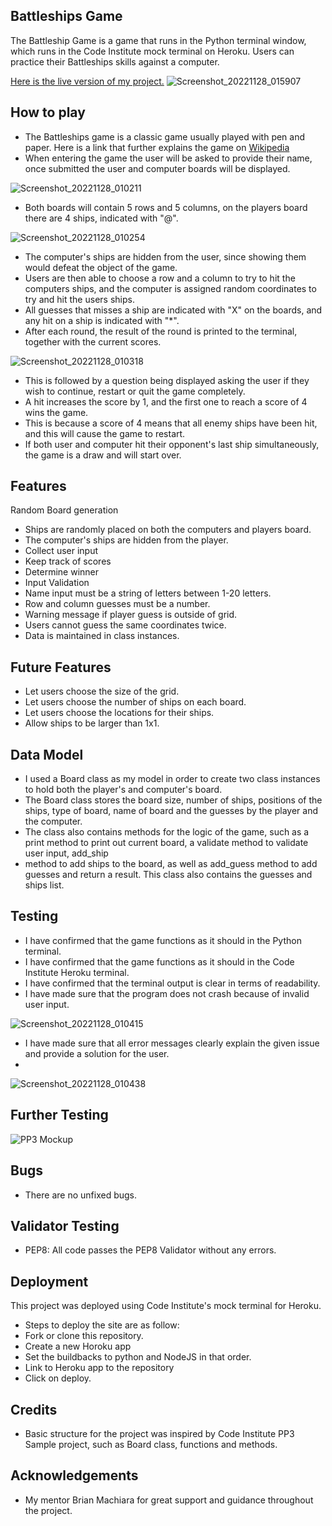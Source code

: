 ## Battleships Game
The Battleship Game is a game that runs in the Python terminal window, which runs in the Code Institute mock terminal on Heroku. 
Users can practice their Battleships skills against a computer.

[Here is the live version of my project.](https://thebattleships-game.herokuapp.com/)
![Screenshot_20221128_015907](https://user-images.githubusercontent.com/114813115/204283826-bca83c4b-a898-4f69-b3df-4716d6f9d5e2.png)

## How to play
- The Battleships game is a classic game usually played with pen and paper. Here is a link that further explains the game on [Wikipedia](https://en.wikipedia.org/wiki/Battleship_(game))
- When entering the game the user will be asked to provide their name, once submitted the user and computer boards will be displayed.

![Screenshot_20221128_010211](https://user-images.githubusercontent.com/114813115/204273765-99c29d07-b2ce-489c-ac07-f46a367f6f01.png)

- Both boards will contain 5 rows and 5 columns, on the players board there are 4 ships, indicated with "@".

![Screenshot_20221128_010254](https://user-images.githubusercontent.com/114813115/204273865-3555bf43-603f-42bf-ae57-bf827aac3bff.png)

- The computer's ships are hidden from the user, since showing them would defeat the object of the game.
- Users are then able to choose a row and a column to try to hit the computers ships, and the computer is assigned random coordinates to try and hit the users ships.
- All guesses that misses a ship are indicated with "X" on the boards, and any hit on a ship is indicated with "*". 
- After each round, the result of the round is printed to the terminal, together with the current scores.

![Screenshot_20221128_010318](https://user-images.githubusercontent.com/114813115/204274007-f43a1396-354f-4b9f-b03e-c08bd77ce347.png)

- This is followed by a question being displayed asking the user if they wish to continue, restart or quit the game completely.
- A hit increases the score by 1, and the first one to reach a score of 4 wins the game.
- This is because a score of 4 means that all enemy ships have been hit, and this will cause the game to restart. 
- If both user and computer hit their opponent's last ship simultaneously, the game is a draw and will start over.

## Features
Random Board generation
- Ships are randomly placed on both the computers and players board.
- The computer's ships are hidden from the player.
- Collect user input 
- Keep track of scores
- Determine winner 
- Input Validation
- Name input must be a string of letters between 1-20 letters.
- Row and column guesses must be a number.
- Warning message if player guess is outside of grid.
- Users cannot guess the same coordinates twice.
- Data is maintained in class instances. 

## Future Features
- Let users choose the size of the grid.
- Let users choose the number of ships on each board.
- Let users choose the locations for their ships.
- Allow ships to be larger than 1x1.


## Data Model
- I used a Board class as my model in order to create two class instances to hold both the player's and computer's board.
- The Board class stores the board size, number of ships, positions of the ships, type of board, name of board and the guesses by the player and the computer.
- The class also contains methods for the logic of the game, such as a print method to print out current board, a validate method to validate user input, add_ship 
- method to add ships to the board, as well as add_guess method to add guesses and return a result. This class also contains the guesses and ships list. 

## Testing
- I have confirmed that the game functions as it should in the Python terminal.
- I have confirmed that the game functions as it should in the Code Institute Heroku terminal.
- I have confirmed that the terminal output is clear in terms of readability.
- I have made sure that the program does not crash because of invalid user input.

![Screenshot_20221128_010415](https://user-images.githubusercontent.com/114813115/204274218-623113c7-e35c-4094-96c2-582f64fbad90.png)

- I have made sure that all error messages clearly explain the given issue and provide a solution for the user.
- 
![Screenshot_20221128_010438](https://user-images.githubusercontent.com/114813115/204274265-59c27e5d-f20b-4018-8d93-215cfd08cc2b.png)

## Further Testing
![PP3 Mockup](https://user-images.githubusercontent.com/114813115/204272317-35dda2a7-f7e4-4008-a296-5ccfec17f9fe.png)

## Bugs
- There are no unfixed bugs.

## Validator Testing
- PEP8: All code passes the PEP8 Validator without any errors. 

## Deployment 
This project was deployed using Code Institute's mock terminal for Heroku.
- Steps to deploy the site are as follow:
- Fork or clone this repository.
- Create a new Horoku app
- Set the buildbacks to python and NodeJS in that order.
- Link to Heroku app to the repository
- Click on deploy.

## Credits 
- Basic structure for the project was inspired by Code Institute PP3 Sample project, such as Board class, functions and methods.

## Acknowledgements
- My mentor Brian Machiara for great support and guidance throughout the project.




